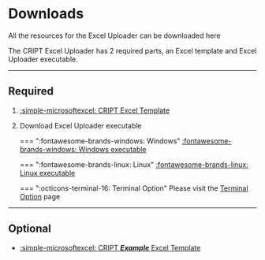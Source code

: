 # Downloads

All the resources for the Excel Uploader can be downloaded here

The CRIPT Excel Uploader has 2 required parts, an Excel template and Excel Uploader executable.

---

## Required
1. [:simple-microsoftexcel: CRIPT Excel Template](https://github.com/C-Accel-CRIPT/cript-excel-uploader/releases/latest/download/CRIPT_template.xlsx)

2. Download Excel Uploader executable

    === ":fontawesome-brands-windows: Windows"
        [:fontawesome-brands-windows: Windows executable](https://github.com/C-Accel-CRIPT/cript-excel-uploader/releases/latest/download/excel_uploader_windows.exe)

    === ":fontawesome-brands-linux: Linux"
        [:fontawesome-brands-linux: Linux executable](https://github.com/C-Accel-CRIPT/cript-excel-uploader/releases/latest/download/excel_uploader_linux)

    === ":octicons-terminal-16: Terminal Option"
        Please visit the <a href="../launch_gui_from_terminal" target="_blank">Terminal Option</a> page


---

## Optional
* [:simple-microsoftexcel: CRIPT **_Example_** Excel Template](https://github.com/C-Accel-CRIPT/cript-excel-uploader/releases/latest/download/Example_CRIPT_template.xlsx)